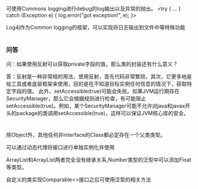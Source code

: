 可使用Commons logging进行debug的log输出以及异常的抛出。
<try {
    ...
} catch (Exception e) {
    log.error("got exception!", e);
}>

Log4j作为Common logging的框架，可以实现将日志输出到文件中等特殊功能
#
### 问答
问：如果使用反射可以获取private字段的值，那么类的封装还有什么意义？

答：反射是一种非常规的用法，使用反射，首先代码非常繁琐，其次，它更多地是给工具或者底层框架来使用，目的是在不知道目标实例任何信息的情况下，获取特定字段的值。
此外，setAccessible(true)可能会失败。如果JVM运行期存在SecurityManager，那么它会根据规则进行检查，有可能阻止setAccessible(true)。例如，某个SecurityManager可能不允许对java和javax开头的package的类调用setAccessible(true)，这样可以保证JVM核心库的安全。
#

除Object外，其他任何非interface的Class都必定存在一个父类类型。

可以通过动态代理将接口进行单独实例化并使用

ArrayList<Integer>和ArrayList<Number>两者完全没有继承关系,Number类型的泛型中可以添加Float等类型。

自定义的类实现Comparable<>接口之后可使用泛型的相关方法

